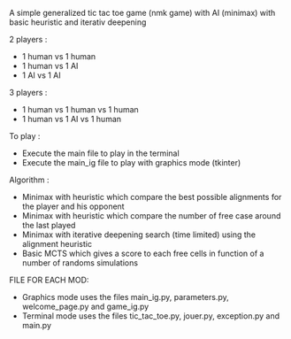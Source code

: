 A simple generalized tic tac toe game (nmk game) with AI (minimax) with basic heuristic and iterativ deepening

2 players :
- 1 human vs 1 human
- 1 human vs 1 AI
- 1 AI vs 1 AI

3 players :
- 1 human vs 1 human vs 1 human
- 1 human vs 1 AI vs 1 human

To play :
- Execute the main file to play in the terminal
- Execute the main_ig file to play with graphics mode (tkinter) 

Algorithm :
  - Minimax with heuristic which compare the best possible alignments for the player and his opponent
  - Minimax with heuristic which compare the number of free case around the last played
  - Minimax with iterative deepening search (time limited) using the alignment heuristic
  - Basic MCTS which gives a score to each free cells in function of a number of randoms simulations


FILE FOR EACH MOD:
- Graphics mode uses the files main_ig.py, parameters.py, welcome_page.py and game_ig.py
- Terminal mode uses the files tic_tac_toe.py, jouer.py, exception.py and main.py
